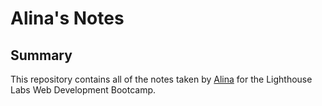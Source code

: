 # Alina's Notes
## Summary
This repository contains all of the notes taken by [Alina](https://github.com/Lalika31253/lighthouse-web-notes/commits/main) for the Lighthouse Labs Web Development Bootcamp.